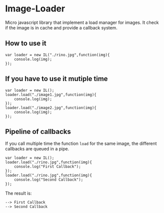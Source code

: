 # Image-Loader

Micro javascript library that implement a load manager for images. It check if the image is in cache and provide a callback system.

## How to use it

	var loader = new IL("./rino.jpg",function(img){
		console.log(img);
	});

## If you have to use it mutiple time

	var loader = new IL();
	loader.load("./image1.jpg",function(img){
		console.log(img);
	});
	loader.load("./image2.jpg",function(img){
		console.log(img);
	});

## Pipeline of callbacks

If you call multiple time the function `load` for the same image, the different callbacks are queued in a pipe.

	var loader = new IL();
	loader.load("./rino.jpg",function(img){
		console.log("First Callback");
	});
	loader.load("./rino.jpg",function(img){
		console.log("Second Callback");
	});

The result is:

	--> First Callback
	--> Second Callback